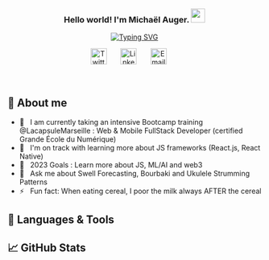 <h3 align="center">
  Hello world! I'm Michaël Auger.
  <img src="https://media.giphy.com/media/hvRJCLFzcasrR4ia7z/giphy.gif" width="28">
</h3>

<!-- Typing SVG by DenverCoder1 - https://github.com/DenverCoder1/readme-typing-svg -->
<p align="center">
  <a href="https://git.io/typing-svg"><img src="https://readme-typing-svg.demolab.com?font=Fira+Code&duration=2500&pause=1250&color=9200F7&center=true&vCenter=true&width=440&lines=I'm+a+Junior+Full-Stack+Developer;I'm+a+Watersport+Blogger;I'm+a+Teacher+in+Economics+%26+Business" alt="Typing SVG" /></a>
</p>

<!-- Social icons section -->
<p align="center">
  <a href="https://twitter.com/byronmike_/"><img width="32px" alt="Twitter" title="Twitter" src="https://img.icons8.com/nolan/344/twitter.png"/></a>
  &#8287;&#8287;&#8287;&#8287;&#8287;
  <a href="https://www.linkedin.com/in/auger-michael/"><img width="32px" alt="Linkedin" title="Linkedin"  src="https://img.icons8.com/nolan/452/linkedin.png"/></a>
  &#8287;&#8287;&#8287;&#8287;&#8287;
  <a href="mailto:auger.michaell@gmail.com"><img width="32px" alt="Email" title="Email" src="https://img.icons8.com/nolan/344/share-2.png"></a>
  &#8287;&#8287;&#8287;&#8287;&#8287;
</p>

<br/>

## 🔧 About me

- 🔭 &nbsp; I am currently taking an intensive Bootcamp training @LacapsuleMarseille : Web & Mobile FullStack Developer (certified Grande École du Numérique)
- 🌱 &nbsp; I'm on track with learning more about JS frameworks (React.js, React Native)
- 🥅 &nbsp; 2023 Goals : Learn more about JS, ML/AI and web3
- 💬 &nbsp; Ask me about Swell Forecasting, Bourbaki and Ukulele Strumming Patterns
- ⚡ &nbsp; Fun fact: When eating cereal, I poor the milk always AFTER the cereal

## 🔧 Languages & Tools

## 📈 GitHub Stats
